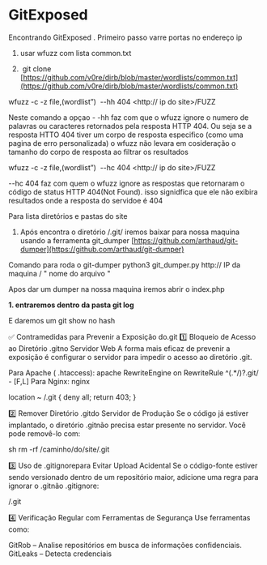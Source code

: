 # GitExposed
Encontrando GitExposed 
. Primeiro passo varre portas no endereço ip
    
1. usar wfuzz com lista common.txt
    
2.  git clone [https://github.com/v0re/dirb/blob/master/wordlists/common.txt](https://github.com/v0re/dirb/blob/master/wordlists/common.txt)
    

wfuzz -c -z file,(wordlist”)  --hh 404 <http:// ip do site>/FUZZ

Neste comando a opçao - -hh faz com que o wfuzz ignore o numero de palavras ou caracteres retornados pela resposta HTTP 404. Ou seja se a resposta HTTO 404 tiver um corpo de resposta especifico (como uma pagina de erro personalizada) o wfuzz não levara em cosideração o tamanho do corpo de resposta ao filtrar os resultados 

wfuzz -c -z file,(wordlist”)  --hc 404 <http:// ip do site>/FUZZ

--hc 404 faz com quem o wfuzz ignore as respostas que retornaram o código de status HTTP 404(Not Found). isso signidfica que ele não exibira resultados onde a resposta do servidoe é 404
  

Para lista diretórios e pastas do site 
  

1. Após encontra o diretório /.git/ iremos baixar para nossa maquina usando a ferramenta git_dumper [https://github.com/arthaud/git-dumper](https://github.com/arthaud/git-dumper)
    
Comando para roda o git-dumper
python3 git_dumper.py http:// IP da maquina / " nome do arquivo "

Apos dar um dumper na nossa maquina iremos abrir o index.php

**1. entraremos dentro da pasta git log**

E daremos um git show no hash

✅ Contramedidas para Prevenir a Exposição do.git
1️⃣ Bloqueio de Acesso ao Diretório .gitno Servidor Web
A forma mais eficaz de prevenir a exposição é configurar o servidor para impedir o acesso ao diretório .git.

Para Apache ( .htaccess):
apache
RewriteEngine on
RewriteRule ^(.*/)?\.git/ - [F,L]
Para Nginx:
nginx


location ~ /.git {
    deny all;
    return 403;
}

2️⃣ Remover Diretório .gitdo Servidor de Produção
Se o código já estiver implantado, o diretório .gitnão precisa estar presente no servidor. Você pode removê-lo com:

sh
rm -rf /caminho/do/site/.git

3️⃣ Uso de .gitignorepara Evitar Upload Acidental
Se o código-fonte estiver sendo versionado dentro de um repositório maior, adicione uma regra para ignorar o .gitnão .gitignore:

/.git

4️⃣ Verificação Regular com Ferramentas de Segurança
Use ferramentas como:

GitRob – Analise repositórios em busca de informações confidenciais.
GitLeaks – Detecta credenciais






